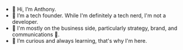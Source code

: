 - 👋 Hi, I’m Anthony.
- 👀 I’m a tech founder. While I'm definitely a tech nerd, I'm not a developer.
- 💼 I'm mostly on the business side, particularly strategy, brand, and communications 📣.
- 🌱 I’m curious and always learning, that's why I'm here.

<!---
acitrano/acitrano is a ✨ special ✨ repository because its `README.md` (this file) appears on your GitHub profile.
You can click the Preview link to take a look at your changes.
--->
